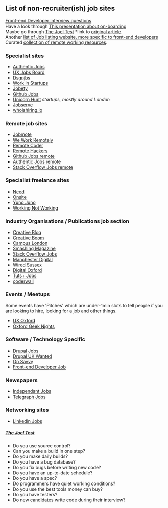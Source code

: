 ## List of non-recruiter(ish) job sites

[Front-end Developer interview questions](https://github.com/darcyclarke/Front-end-Developer-Interview-Questions)  
Have a look through [This presentation about on-boarding](http://kae76.github.io/onboardingprocess_presentation/)  
Maybe go through [The Joel Test](#joel-test) *link to [original article](http://www.joelonsoftware.com/articles/fog0000000043.html).  
Another [list of Job listing website, more specific to front-end developers](https://github.com/bevacqua/jobs)  
Curated [collection of remote working resources](https://github.com/lukasz-madon/awesome-remote-job/). 

### Specialist sites
* [Authentic Jobs](http://www.authenticjobs.com)
* [UX Jobs Board](http://www.uxjobsboard.com)
* [Dsgnjbs](http://www.dsgnjbs.com)
* [Work in Startups](http://workinstartups.com/job-board/jobs/)
* [Jobety](https://jobety.com)
* [Github Jobs](https://jobs.github.com/positions)
* [Unicorn Hunt](https://unicornhunt.io) *startups, mostly around London*
* [Jobserve](http://www.jobserve.com/gb/en/Job-Search/)
* [whoishiring.io](https://whoishiring.io/)
 
### Remote job sites
* [Jobmote](http://jobmote.com)
* [We Work Remotely](https://weworkremotely.com)
* [Remote Coder](https://remotecoder.io)
* [Remote Hackers](http://remotehackers.com)
* [Github Jobs remote](https://jobs.github.com/positions?description=&location=Remote)
* [Authentic Jobs remote](http://www.authenticjobs.com/#onlyremote=1)
* [Stack Overflow Jobs remote](http://careers.stackoverflow.com/jobs/remote)

### Specialist freelance sites
* [Need](https://needhq.com)
* [Onsite](http://onsite.io)
* [Yuno Juno](https://www.yunojuno.com/)
* [Working Not Working](http://workingnotworking.com)

### Industry Organisations / Publications job section
* [Creative Bloq](http://jobs.creativebloq.com/)
* [Creative Boom](http://www.creativeboom.co.uk/jobs/)
* [Campus London](http://www.campuslondon.com/jobs/)
* [Smashing Magazine](http://jobs.smashingmagazine.com)
* [Stack Overflow Jobs](http://careers.stackoverflow.com)
* [Manchester Digital](http://www.manchesterdigital.com/recruitment)
* [Wired Sussex](http://www.wiredsussex.com/jobs/jobsearch.asp)
* [Digital Oxford](http://www.digitaloxford.com/#jobs)
* [Tuts+ Jobs](https://jobs.tutsplus.com/)
* [coderwall](https://coderwall.com/jobs)

### Events / Meetups
Some events have 'Pitches' which are under-1min slots to tell people if you are looking to hire, looking for a job and other things.

* [UX Oxford](http://uxoxford.co.uk/)
* [Oxford Geek Nights](oxford.geeknights.net)

### Software / Technology Specific
* [Drupal Jobs](https://groups.drupal.org/jobs)
* [Drupal UK Wanted](http://drupal.org.uk/wanted)
* [On Savvy](http://onsavvy.com/)
* [Front-end Developer Job](http://frontenddeveloperjob.com)

### Newspapers
* [Independant Jobs](http://ijobs.independent.co.uk/searchjobs/)
* [Telegraph Jobs](https://jobs.telegraph.co.uk/jobs/web-development/)

### Networking sites
* [Linkedin Jobs](http://uk.linkedin.com/job/q-front-end-developer-jobs)

##### <a name="joel-test"></a>[The Joel Test](http://www.joelonsoftware.com/articles/fog0000000043.html)

* Do you use source control?
* Can you make a build in one step?
* Do you make daily builds?
* Do you have a bug database?
* Do you fix bugs before writing new code?
* Do you have an up-to-date schedule?
* Do you have a spec?
* Do programmers have quiet working conditions?
* Do you use the best tools money can buy?
* Do you have testers?
* Do new candidates write code during their interview?
